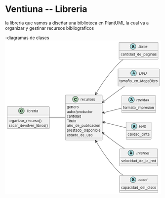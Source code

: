 # Ventiuna -- Libreria

la libreria que vamos a diseñar una biblioteca en PlantUML la cual va a organizar y gestinar recursos bibliograficos 


-diagramas de clases
![clases](out/diagramas/libreria/libreria.png)